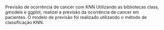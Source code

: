 Previsão de ocorrência de cancer com KNN
Utilizando as bibliotecas class, gmodels e ggplot, realizei a previsão da ocorrência de cancer em pacientes. O modelo de previsão foi realizado utilizando o método de classificação KNN. 
